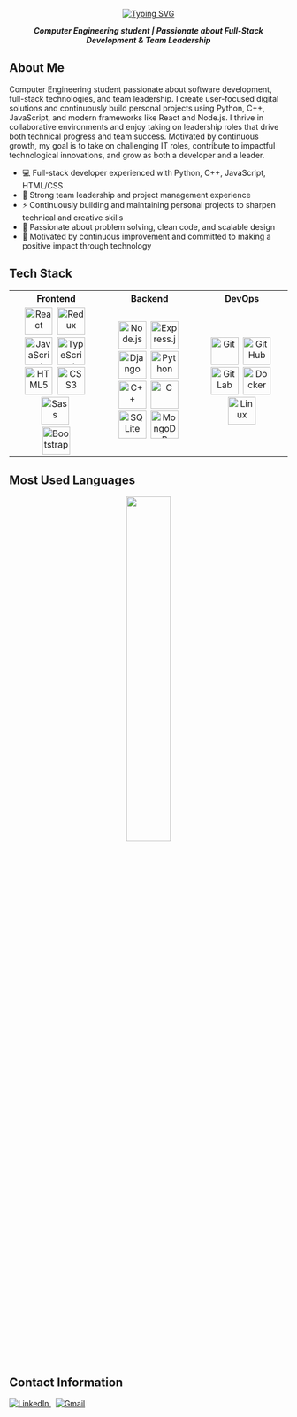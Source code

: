 <p align="center">
  <a href="https://git.io/typing-svg">
    <img src="https://readme-typing-svg.herokuapp.com?font=Ubuntu&weight=700&size=32&pause=1000&color=0055FF&center=true&vCenter=true&width=435&lines=Hi,+I'm+Max+Vilà+Ruiz+%F0%9F%91%8B" alt="Typing SVG" />
  </a>
</p>

<p align="center"><strong><em>
Computer Engineering student | Passionate about Full-Stack Development & Team Leadership
</em></strong></p>


## About Me

Computer Engineering student passionate about software development, full-stack technologies, and team leadership. I create user-focused digital solutions and continuously build personal projects using Python, C++, JavaScript, and modern frameworks like React and Node.js. 
I thrive in collaborative environments and enjoy taking on leadership roles that drive both technical progress and team success.
Motivated by continuous growth, my goal is to take on challenging IT roles, contribute to impactful technological innovations, and grow as both a developer and a leader.

- 💻 Full-stack developer experienced with Python, C++, JavaScript, HTML/CSS
- 👥 Strong team leadership and project management experience
- ⚡️ Continuously building and maintaining personal projects to sharpen technical and creative skills
- 🧩 Passionate about problem solving, clean code, and scalable design
- 🚀 Motivated by continuous improvement and committed to making a positive impact through technology


## Tech Stack

<table>
  <tr>
    <th>Frontend</th>
    <th>Backend</th>
    <th>DevOps</th>
  </tr>

<tr>
  <!-- Frontend -->
  <td align="center">
    <img src="https://cdn.jsdelivr.net/gh/devicons/devicon/icons/react/react-original.svg" width="50" title="React"/>&nbsp;
    <img src="https://cdn.jsdelivr.net/gh/devicons/devicon/icons/redux/redux-original.svg" width="50" title="Redux"/>&nbsp;
    <img src="https://cdn.jsdelivr.net/gh/devicons/devicon/icons/javascript/javascript-original.svg" width="50" title="JavaScript"/>&nbsp;
    <img src="https://cdn.jsdelivr.net/gh/devicons/devicon/icons/typescript/typescript-original.svg" width="50" title="TypeScript"/>&nbsp;
    <br/>
    <img src="https://cdn.jsdelivr.net/gh/devicons/devicon/icons/html5/html5-original.svg" width="50" title="HTML5"/>&nbsp;
    <img src="https://cdn.jsdelivr.net/gh/devicons/devicon/icons/css3/css3-original.svg" width="50" title="CSS3"/>&nbsp;
    <img src="https://cdn.jsdelivr.net/gh/devicons/devicon/icons/sass/sass-original.svg" width="50" title="Sass"/>&nbsp;
    <br/>
    <img src="https://cdn.jsdelivr.net/gh/devicons/devicon/icons/bootstrap/bootstrap-original.svg" width="50" title="Bootstrap"/>
  </td>

  <!-- Backend -->
  <td align="center">
    <img src="https://cdn.jsdelivr.net/gh/devicons/devicon/icons/nodejs/nodejs-original.svg" width="50" title="Node.js"/>&nbsp;
    <img src="https://cdn.jsdelivr.net/gh/devicons/devicon/icons/express/express-original.svg" width="50" title="Express.js"/>&nbsp;
    <img src="https://cdn.jsdelivr.net/gh/devicons/devicon/icons/django/django-plain.svg" width="50" title="Django"/>&nbsp;
    <img src="https://cdn.jsdelivr.net/gh/devicons/devicon/icons/python/python-original.svg" width="50" title="Python"/>&nbsp;
    <br/>
    <img src="https://cdn.jsdelivr.net/gh/devicons/devicon/icons/cplusplus/cplusplus-original.svg" width="50" title="C++"/>&nbsp;
    <img src="https://cdn.jsdelivr.net/gh/devicons/devicon/icons/c/c-original.svg" width="50" title="C"/>&nbsp;
    <img src="https://cdn.jsdelivr.net/gh/devicons/devicon/icons/sqlite/sqlite-original.svg" width="50" title="SQLite"/>&nbsp;
    <img src="https://cdn.jsdelivr.net/gh/devicons/devicon/icons/mongodb/mongodb-original.svg" width="50" title="MongoDB"/>&nbsp;
  </td>

  <!-- DevOps -->
  <td align="center">
    <img src="https://cdn.jsdelivr.net/gh/devicons/devicon/icons/git/git-original.svg" width="50" title="Git"/>&nbsp;
    <img src="https://cdn.jsdelivr.net/gh/devicons/devicon/icons/github/github-original.svg" width="50" title="GitHub"/>&nbsp;
    <img src="https://cdn.jsdelivr.net/gh/devicons/devicon/icons/gitlab/gitlab-original.svg" width="50" title="GitLab"/>&nbsp;
    <img src="https://cdn.jsdelivr.net/gh/devicons/devicon/icons/docker/docker-original.svg" width="50" title="Docker"/>&nbsp;
    <br/>
    <img src="https://cdn.jsdelivr.net/gh/devicons/devicon/icons/linux/linux-original.svg" width="50" title="Linux"/>
  </td>
</tr>
</table>


## Most Used Languages

<p align="center">
  <img src="https://github-readme-stats.vercel.app/api/top-langs/?username=MaxVilaRuiz&layout=compact&theme=tokyonight" width="40%" />
</p>


## Contact Information

<a href="https://www.linkedin.com/in/max-vilà-ruiz-6ab328356" target="_blank" style="margin-right: 8px;">
  <img src="https://img.shields.io/badge/linkedin-0A66C2?style=for-the-badge&logo=linkedin&logoColor=white" alt="LinkedIn" />
</a>
<a href="mailto:maxvilaruiz123@gmail.com" target="_blank">
  <img src="https://img.shields.io/badge/gmail-D14836?style=for-the-badge&logo=gmail&logoColor=white" alt="Gmail" />
</a>